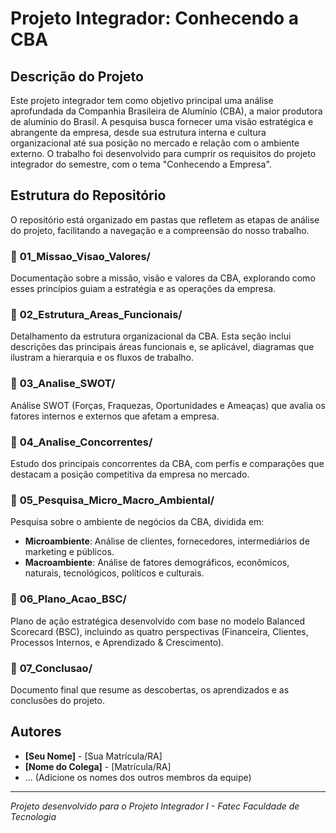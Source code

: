 # Projeto Integrador: Conhecendo a CBA

## Descrição do Projeto

Este projeto integrador tem como objetivo principal uma análise aprofundada da Companhia Brasileira de Alumínio (CBA), a maior produtora de alumínio do Brasil. A pesquisa busca fornecer uma visão estratégica e abrangente da empresa, desde sua estrutura interna e cultura organizacional até sua posição no mercado e relação com o ambiente externo. O trabalho foi desenvolvido para cumprir os requisitos do projeto integrador do semestre, com o tema "Conhecendo a Empresa".

## Estrutura do Repositório

O repositório está organizado em pastas que refletem as etapas de análise do projeto, facilitando a navegação e a compreensão do nosso trabalho.

### 📁 **01_Missao_Visao_Valores/**
Documentação sobre a missão, visão e valores da CBA, explorando como esses princípios guiam a estratégia e as operações da empresa.

### 📁 **02_Estrutura_Areas_Funcionais/**
Detalhamento da estrutura organizacional da CBA. Esta seção inclui descrições das principais áreas funcionais e, se aplicável, diagramas que ilustram a hierarquia e os fluxos de trabalho.

### 📁 **03_Analise_SWOT/**
Análise SWOT (Forças, Fraquezas, Oportunidades e Ameaças) que avalia os fatores internos e externos que afetam a empresa.

### 📁 **04_Analise_Concorrentes/**
Estudo dos principais concorrentes da CBA, com perfis e comparações que destacam a posição competitiva da empresa no mercado.

### 📁 **05_Pesquisa_Micro_Macro_Ambiental/**
Pesquisa sobre o ambiente de negócios da CBA, dividida em:

- **Microambiente**: Análise de clientes, fornecedores, intermediários de marketing e públicos.
- **Macroambiente**: Análise de fatores demográficos, econômicos, naturais, tecnológicos, políticos e culturais.

### 📁 **06_Plano_Acao_BSC/**
Plano de ação estratégica desenvolvido com base no modelo Balanced Scorecard (BSC), incluindo as quatro perspectivas (Financeira, Clientes, Processos Internos, e Aprendizado & Crescimento).

### 📁 **07_Conclusao/**
Documento final que resume as descobertas, os aprendizados e as conclusões do projeto.

## Autores

- **[Seu Nome]** - [Sua Matrícula/RA]
- **[Nome do Colega]** - [Matrícula/RA]
- ... (Adicione os nomes dos outros membros da equipe)

---

*Projeto desenvolvido para o Projeto Integrador I - Fatec Faculdade de Tecnologia*
